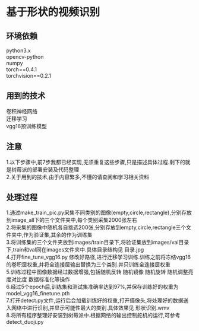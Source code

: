 # 基于形状的视频识别

## 环境依赖
python3.x  
opencv-python  
numpy  
torch==0.4.1  
torchvision==0.2.1  

## 用到的技术
卷积神经网络  
迁移学习  
vgg16预训练模型  

## 注意
1.以下步骤中,前7步我都已经实现,无须重复这些步骤,只是描述具体过程.剩下的就是树莓派的部署安装及代码整理  
2.关于用到的技术,由于内容繁多,不懂的请查阅和学习相关资料
## 处理过程
1.通过make_train_pic.py采集不同类别的图像(empty,circle,rectangle),分别存放到image_all下的三个文件夹中,每个类别采集2000张左右  
2.将采集的图像中随机各自挑选200张,分别存放到empty,circle,rectangle三个文件夹中,作为验证集,其余的作为训练集  
3.将训练集的三个文件夹放到images/train目录下,将验证集放到images/val目录下,train和val同在images文件夹中.具体目录结构见 目录.jpg  
4.打开fine_tune_vgg16.py 修改好路径,进行迁移学习训练.训练之前将冻结vgg16的卷积层权重,并将全连接层输出替换为三个类别.并只训练全连接层权重  
5.训练过程中图像数据经过数据增强,包括随机反转 随机镜像 随机旋转 随机调整亮度对比度 数据标准化等操作  
6.经过5个epoch后,训练集和测试集准确率达到97%,并保存训练好的权重为model_vgg16_finetune.pth  
7.打开detect.py文件,运行后会加载训练好的权重,打开摄像头,将处理好的数据送入网络中进行识别,并显示可能性最大的类别.具体效果见 形状识别.wmv  
8.将所有程序整理好安装到树莓派中.根据网络的输出控制舵机的运行,可参考detect_duoji.py


